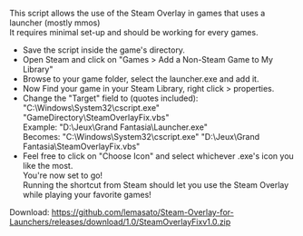 This script allows the use of the Steam Overlay in games that uses a launcher (mostly mmos)  
It requires minimal set-up and should be working for every games.
  - Save the script inside the game's directory.
  - Open Steam and click on "Games > Add a Non-Steam Game to My Library"
  - Browse to your game folder, select the launcher.exe and add it.
  - Now Find your game in your Steam Library, right click > properties.
  - Change the "Target" field to (quotes included):  
  "C:\Windows\System32\cscript.exe" "GameDirectory\SteamOverlayFix.vbs"  
	Example: "D:\Jeux\Grand Fantasia\Launcher.exe"  
	Becomes: "C:\Windows\System32\cscript.exe" "D:\Jeux\Grand Fantasia\SteamOverlayFix.vbs"  
  - Feel free to click on "Choose Icon" and select whichever .exe's icon you like the most.  
You're now set to go!  
Running the shortcut from Steam should let you use the Steam Overlay while playing your favorite games!  
  
Download: https://github.com/lemasato/Steam-Overlay-for-Launchers/releases/download/1.0/SteamOverlayFixv1.0.zip
